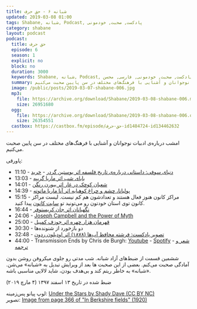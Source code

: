 ```yaml
---
title: شبانه ۶ - حق حرف
updated: 2019-03-08 01:00
tags: Shabane, شبانه, Podcast, پادکست, صحبت, خودمونی
category: shabane
layout: podcast
podcast:
  title: حق حرف
  episode: 6
  season: 1
  explicit: no
  block: no
  duration: 3000
  keywords: Shabane, شبانه, Podcast, پادکست, صحبت, خودمونی, فارسی, محسن
  summary: امشب درباره‌ی ادبیات نوجوانان و آشنایی با فرهنگ‌های مختلف در سن پایین صحبت می‌کنیم.
  image: /public/posts/2019-03-07-shabane-006.jpg
  mp3:
    file: https://archive.org/download/Shabane/2019-03-08-shabane-006.mp3
    size: 26951680
  ogg:
    file: https://archive.org/download/Shabane/2019-03-08-shabane-006.ogg
    size: 26354551
  castbox: https://castbox.fm/episode/حق-حرف-id1484724-id134462632
---
```

امشب درباره‌ی ادبیات نوجوانان و آشنایی با فرهنگ‌های مختلف در سن پایین صحبت می‌کنیم.

<!--more-->

پاورقی:
* 11:10 - [دنیای سوفی: داستانی درباره‌ی تاریخ فلسفه اثر یوستین گردر](https://www.goodreads.com/book/show/1489339._) - [خرید](http://mehsen.ir/buy/sofi)
* 13:03 - [بابای شب اثر ماریا گریپه](https://www.goodreads.com/book/show/27504587)
* 14:01 - [شعبان کوچک در غار اثر بیورن رنگن](https://www.goodreads.com/book/show/8848321)
* 14:39 - [پولیانا، چشم و چراغ کوهپایه اثر آنا ماریا ماتوته](https://www.goodreads.com/book/show/237485._)
* 15:15 - مراکز کانون هنوز فعال هستند و تعدادشون هم کم نیست. لیست مراکز کانون توی استان خودتون رو می‌تونید تو [سایت کانون](http://www.kanoonnews.ir/) پیدا کنید.
* 16:44 - [نگهبانان اثر جان کریستوفر](https://www.goodreads.com/book/show/2178442._)
* 24:06 - [Joseph Campbell and the Power of Myth](https://www.imdb.com/title/tt0296362/)
* 25:00 - [قهرمان هزار چهره اثر جوزف کمپبل](https://www.goodreads.com/book/show/8329899)
* 30:30 - دو بازخورد از شنونده‌ها
* 32:48 - [تصویر پادکست: فرشته محافظ آب‌ها (۱۸۷۸) اثر اودیلون ردون](https://www.artic.edu/artworks/90316/guardian-spirit-of-the-waters)
* 44:00 - Transmission Ends by Chris de Burgh: [Youtube](https://www.youtube.com/watch?v=qtkWn3cndZQ&list=PLflfic2qZOnFwXMG_kqBzkzPgFyC8EMqy) - [Spotify](https://open.spotify.com/track/2ghq6CcOnJK5IpVihGiukf
) - [شعر و ترجمه](https://lyricstranslate.com/en/transmission-nds-%D9%BE%D8%A7%DB%8C%D8%A7%D9%86-%D8%A7%D8%B1%D8%AA%D8%A8%D8%A7%D8%B7.html)


ششمین قسمت از ضبط‌های آزاد شبانه. شب مدتی رو جلوی میکروفن روشن بدون آمادگی صحبت می‌کنم. بعضی از این صحبت ها بعد از ویرایش تبدیل به «شبانه» می‌شن. «شبانه» به خاطر ریتم کند و بی‌هدف بودن، شاید لالایی مناسبی باشه.

ضبط شده در تاریخ ۱۳ اسفند ۱۳۹۷ (۴ مارچ ۲۰۱۹)


لوپ پیانو پس‌زمینه: [Under the Stars by Shady Dave (CC BY NC)](https://freesound.org/people/ShadyDave/sounds/325108/)  
تصویر: [Image from page 366 of "In Berkshire fields" (1920)](https://www.flickr.com/photos/internetarchivebookimages/14780621154)
